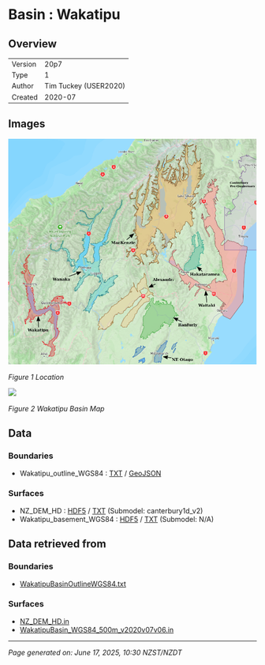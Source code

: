 # Basin : Wakatipu

## Overview
|         |                     |
|---------|---------------------|
| Version | 20p7           |
| Type    | 1        |
| Author  | Tim Tuckey (USER2020)            |
| Created | 2020-07           |


## Images
![](../images/maps/SI_mid.png)

*Figure 1 Location*

![](../images/regional/Wakatipu_basin_map.png)

*Figure 2 Wakatipu Basin Map*


## Data
### Boundaries
- Wakatipu_outline_WGS84 : [TXT](../../velocity_modelling/data/regional/Wakatipu/Wakatipu_outline_WGS84.txt) / [GeoJSON](../../velocity_modelling/data/regional/Wakatipu/Wakatipu_outline_WGS84.geojson)

### Surfaces
- NZ_DEM_HD : [HDF5](../../velocity_modelling/data/global/surface/NZ_DEM_HD.h5) / [TXT](../../velocity_modelling/data/global/surface/NZ_DEM_HD.in) (Submodel: canterbury1d_v2)
- Wakatipu_basement_WGS84 : [HDF5](../../velocity_modelling/data/regional/Wakatipu/Wakatipu_basement_WGS84.h5) / [TXT](../../velocity_modelling/data/regional/Wakatipu/Wakatipu_basement_WGS84.in) (Submodel: N/A)

## Data retrieved from
### Boundaries
- [WakatipuBasinOutlineWGS84.txt](https://github.com/ucgmsim/Velocity-Model/tree/main/Data/USER20_BASINS/WakatipuBasinOutlineWGS84.txt)

### Surfaces
- [NZ_DEM_HD.in](https://github.com/ucgmsim/Velocity-Model/tree/main/Data/DEM/NZ_DEM_HD.in)
- [WakatipuBasin_WGS84_500m_v2020v07v06.in](https://github.com/ucgmsim/Velocity-Model/tree/main/Data/USER20_BASINS/WakatipuBasin_WGS84_500m_v2020v07v06.in)

---
*Page generated on: June 17, 2025, 10:30 NZST/NZDT*
